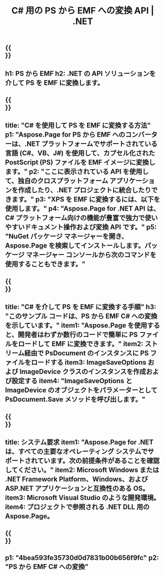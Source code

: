 ﻿---
translation: true
template: /_templates/_conversion-child-net.md
title: C# 用の PS から EMF への変換 API |  .NET
url: /net/conversion/ps-to-emf/
description: PS から EMF C# への変換のサンプル コード。 VB.NET、Asp.NET、または任意の .NET ベースのアプリケーション内でバッチ PS ファイルを EMF に変換するための API サンプル コードを使用します。
informat: PS
outformat: EMF
otherformats: XPS EPS
---

{{<section banner>}}
---
h1: PS から EMF
h2: .NET の API ソリューションを介して PS を EMF に変換します。
---

{{<section overview>}}
---
title: "C# を使用して PS を EMF に変換する方法"
p1: "Aspose.Page for PS から EMF へのコンバーターは、.NET プラットフォームでサポートされている言語 (C#、VB、J#) を使用して、カプセル化された PostScript (PS) ファイルを EMF イメージに変換します。"
p2: "ここに表示されている API を使用して、独自のクロスプラットフォーム アプリケーションを作成したり、.NET プロジェクトに統合したりできます。"
p3: "XPS を EMF に変換するには、以下を使用します。"
p4: "Aspose.Page for .NET API は、C# プラットフォーム向けの機能が豊富で強力で使いやすいドキュメント操作および変換 API です。"
p5: "NuGet パッケージ マネージャーを開き、Aspose.Page を検索してインストールします。パッケージ マネージャー コンソールから次のコマンドを使用することもできます。"
---

{{<section feature1>}}
---
title: "C# を介して PS を EMF に変換する手順"
h3: "このサンプル コードは、PS から EMF C# への変換を示しています。"
item1: "Aspose.Page を使用すると、開発者はわずか数行のコードで簡単に PS ファイルをロードして EMF に変換できます。"
item2: ストリーム経由で PsDocument のインスタンスに PS ファイルをロードする
item3: ImageSaveOptions および ImageDevice クラスのインスタンスを作成および設定する
item4: "ImageSaveOptions と ImageDevice のオブジェクトをパラメーターとして PsDocument.Save メソッドを呼び出します。"
---

{{<section feature2>}}
---
title: システム要求
item1: "Aspose.Page for .NET は、すべての主要なオペレーティング システムでサポートされています。次の前提条件があることを確認してください。"
item2: Microsoft Windows または .NET Framework Platform、Windows、および ASP.NET アプリケーションと互換性のある OS。
item3: Microsoft Visual Studio のような開発環境。
item4: プロジェクトで参照される .NET DLL 用の Aspose.Page。
---

{{<section gist>}}
---
p1: "4bea593fe35730d0d7831b00b656f9fc"
p2: "PS から EMF C# への変換"
---

